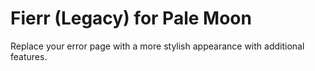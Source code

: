 # Fierr (Legacy) for Pale Moon
Replace your error page with a more stylish appearance with additional features.
